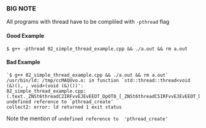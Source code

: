 ### BIG NOTE

All programs with thread have to be compliled with `-pthread` flag

#### Good Example 

```
$ g++ -pthread 02_simple_thread_example.cpp && ./a.out && rm a.out
```

#### Bad Example 

```
`$ g++ 02_simple_thread_example.cpp && ./a.out && rm a.out`
/usr/bin/ld: /tmp/ccMAQUvo.o: in function `std::thread::thread<void (&)(), , void>(void (&)())':
02_simple_thread_example.cpp:(.text._ZNSt6threadC2IRFvvEJEvEEOT_DpOT0_[_ZNSt6threadC5IRFvvEJEvEEOT_DpOT0_]+0x33): undefined reference to `pthread_create'
collect2: error: ld returned 1 exit status
```

Note the mention of `undefined reference to  'pthread_create'`